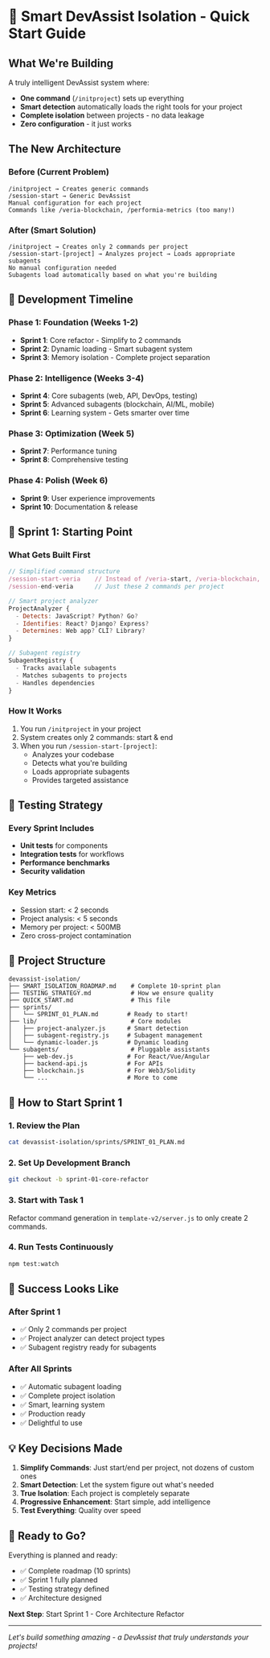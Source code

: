 # 🚀 Smart DevAssist Isolation - Quick Start Guide

## What We're Building
A truly intelligent DevAssist system where:
- **One command** (`/initproject`) sets up everything
- **Smart detection** automatically loads the right tools for your project
- **Complete isolation** between projects - no data leakage
- **Zero configuration** - it just works

## The New Architecture

### Before (Current Problem)
```
/initproject → Creates generic commands
/session-start → Generic DevAssist
Manual configuration for each project
Commands like /veria-blockchain, /performia-metrics (too many!)
```

### After (Smart Solution)
```
/initproject → Creates only 2 commands per project
/session-start-[project] → Analyzes project → Loads appropriate subagents
No manual configuration needed
Subagents load automatically based on what you're building
```

## 📅 Development Timeline

### Phase 1: Foundation (Weeks 1-2)
- **Sprint 1**: Core refactor - Simplify to 2 commands
- **Sprint 2**: Dynamic loading - Smart subagent system
- **Sprint 3**: Memory isolation - Complete project separation

### Phase 2: Intelligence (Weeks 3-4)
- **Sprint 4**: Core subagents (web, API, DevOps, testing)
- **Sprint 5**: Advanced subagents (blockchain, AI/ML, mobile)
- **Sprint 6**: Learning system - Gets smarter over time

### Phase 3: Optimization (Week 5)
- **Sprint 7**: Performance tuning
- **Sprint 8**: Comprehensive testing

### Phase 4: Polish (Week 6)
- **Sprint 9**: User experience improvements
- **Sprint 10**: Documentation & release

## 🎯 Sprint 1: Starting Point

### What Gets Built First
```javascript
// Simplified command structure
/session-start-veria    // Instead of /veria-start, /veria-blockchain, etc.
/session-end-veria      // Just these 2 commands per project

// Smart project analyzer
ProjectAnalyzer {
  - Detects: JavaScript? Python? Go?
  - Identifies: React? Django? Express?
  - Determines: Web app? CLI? Library?
}

// Subagent registry
SubagentRegistry {
  - Tracks available subagents
  - Matches subagents to projects
  - Handles dependencies
}
```

### How It Works
1. You run `/initproject` in your project
2. System creates only 2 commands: start & end
3. When you run `/session-start-[project]`:
   - Analyzes your codebase
   - Detects what you're building
   - Loads appropriate subagents
   - Provides targeted assistance

## 🧪 Testing Strategy

### Every Sprint Includes
- **Unit tests** for components
- **Integration tests** for workflows
- **Performance benchmarks**
- **Security validation**

### Key Metrics
- Session start: < 2 seconds
- Project analysis: < 5 seconds
- Memory per project: < 500MB
- Zero cross-project contamination

## 📁 Project Structure
```
devassist-isolation/
├── SMART_ISOLATION_ROADMAP.md    # Complete 10-sprint plan
├── TESTING_STRATEGY.md           # How we ensure quality
├── QUICK_START.md                # This file
├── sprints/
│   └── SPRINT_01_PLAN.md        # Ready to start!
├── lib/                          # Core modules
│   ├── project-analyzer.js      # Smart detection
│   ├── subagent-registry.js     # Subagent management
│   └── dynamic-loader.js        # Dynamic loading
└── subagents/                    # Pluggable assistants
    ├── web-dev.js               # For React/Vue/Angular
    ├── backend-api.js           # For APIs
    ├── blockchain.js            # For Web3/Solidity
    └── ...                      # More to come
```

## 🏃 How to Start Sprint 1

### 1. Review the Plan
```bash
cat devassist-isolation/sprints/SPRINT_01_PLAN.md
```

### 2. Set Up Development Branch
```bash
git checkout -b sprint-01-core-refactor
```

### 3. Start with Task 1
Refactor command generation in `template-v2/server.js` to only create 2 commands.

### 4. Run Tests Continuously
```bash
npm test:watch
```

## 🎯 Success Looks Like

### After Sprint 1
- ✅ Only 2 commands per project
- ✅ Project analyzer can detect project types
- ✅ Subagent registry ready for subagents

### After All Sprints
- ✅ Automatic subagent loading
- ✅ Complete project isolation
- ✅ Smart, learning system
- ✅ Production ready
- ✅ Delightful to use

## 💡 Key Decisions Made

1. **Simplify Commands**: Just start/end per project, not dozens of custom ones
2. **Smart Detection**: Let the system figure out what's needed
3. **True Isolation**: Each project is completely separate
4. **Progressive Enhancement**: Start simple, add intelligence
5. **Test Everything**: Quality over speed

## 🚦 Ready to Go?

Everything is planned and ready:
- ✅ Complete roadmap (10 sprints)
- ✅ Sprint 1 fully planned
- ✅ Testing strategy defined
- ✅ Architecture designed

**Next Step**: Start Sprint 1 - Core Architecture Refactor

---

*Let's build something amazing - a DevAssist that truly understands your projects!*